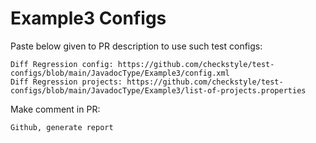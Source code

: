 # Example3 Configs
Paste below given to PR description to use such test configs:
```
Diff Regression config: https://github.com/checkstyle/test-configs/blob/main/JavadocType/Example3/config.xml
Diff Regression projects: https://github.com/checkstyle/test-configs/blob/main/JavadocType/Example3/list-of-projects.properties
```
Make comment in PR:
```
Github, generate report
```
